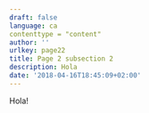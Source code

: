 ```yaml
---
draft: false
language: ca
contenttype = "content"
author: ''
urlkey: page22
title: Page 2 subsection 2
description: Hola
date: '2018-04-16T18:45:09+02:00'
---
```

Hola!
